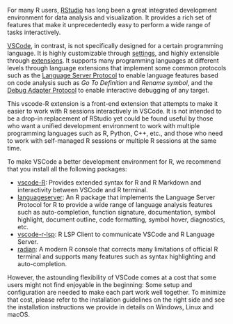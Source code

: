 For many R users, [RStudio](https://github.com/rstudio/rstudio) has long been a great integrated development environment for data analysis and visualization. It provides a rich set of features that make it unprecedentedly easy to perform a wide range of tasks interactively.

[VSCode](https://code.visualstudio.com/), in contrast, is not specifically designed for a certain programming language. It is highly customizable through [settings](https://code.visualstudio.com/docs/getstarted/settings), and highly extensible through [extensions](https://marketplace.visualstudio.com/). It supports many programming languages at different levels through language extensions that implement some common protocols such as the [Language Server Protocol](https://microsoft.github.io/language-server-protocol/) to enable language features based on code analysis such as *Go To Definition* and *Rename symbol*, and the [Debug Adapter Protocol](https://microsoft.github.io/debug-adapter-protocol/) to enable interactive debugging of any target.

This vscode-R extension is a front-end extension that attempts to make it easier to work with R sessions interactively in VSCode. It is not intended to be a drop-in replacement of RStudio yet could be found useful by those who want a unified development environment to work with multiple programming languages such as R, Python, C++, etc., and those who need to work with self-managed R sessions or multiple R sessions at the same time.

To make VSCode a better development environment for R, we recommend that you install all the following packages:

* [vscode-R](https://marketplace.visualstudio.com/items?itemName=Ikuyadeu.r): Provides extended syntax for R and R Markdown and interactivity between VSCode and R terminal.
* [languageserver](https://github.com/REditorSupport/languageserver): An R package that implements the Language Server Protocol for R to provide a wide range of language analysis features such as auto-completion, function signature, documentation, symbol highlight, document outline, code formatting, symbol hover, diagnostics, etc.
* [vscode-r-lsp](https://marketplace.visualstudio.com/items?itemName=REditorSupport.r-lsp): R LSP Client to communicate VSCode and R Language Server.
* [radian](https://github.com/randy3k/radian): A modern R console that corrects many limitations of official R terminal and supports many features such as syntax highlighting and auto-completion.

However, the astounding flexibility of VSCode comes at a cost that some users might not find enjoyable in the beginning: Some setup and configuration are needed to make each part work well together. To minimize that cost, please refer to the installation guidelines on the right side and see the installation instructions we provide in details on Windows, Linux and macOS.
